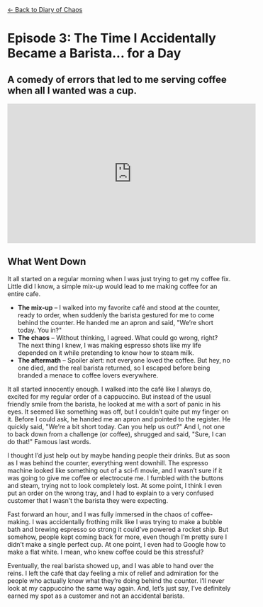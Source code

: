 <!-- ---
title: "The Time I Accidentally Became a Barista... for a Day"
description: "A comedy of errors that led to me serving coffee when all I wanted was a cup."
--- -->

<div class="container mt-5 mx-8">
  <!-- Back Button -->
  <a href="/diary-of-chaos" class="btn btn-secondary mb-4">← Back to Diary of Chaos</a>

  <!-- Title Section -->
  <div class="text-center mb-5">
    <h1 class="display-4">Episode 3: The Time I Accidentally Became a Barista... for a Day</h1>
    <h2 class="text-muted">A comedy of errors that led to me serving coffee when all I wanted was a cup.</h2>
  </div>

  <!-- Video Section -->
  <div class="text-center mb-5">
    <div class="ratio ratio-16x9">
       <iframe width="560" height="315" src="https://www.youtube.com/embed/DO12azYSWK4?si=DBVIqiQPTfiQdvoC" title="YouTube video player" frameborder="0" allow="accelerometer; autoplay; clipboard-write; encrypted-media; gyroscope; picture-in-picture; web-share" referrerpolicy="strict-origin-when-cross-origin" allowfullscreen></iframe>
    </div>
  </div>

  <!-- Story Content -->
  <div class="ep-content mb-3">
    <h2>What Went Down</h2>
    <p>It all started on a regular morning when I was just trying to get my coffee fix. Little did I know, a simple mix-up would lead to me making coffee for an entire cafe.</p>
    <ul class="list-group">
      <li class="list-group-item"><strong>The mix-up</strong> – I walked into my favorite café and stood at the counter, ready to order, when suddenly the barista gestured for me to come behind the counter. He handed me an apron and said, "We’re short today. You in?"</li>
      <li class="list-group-item"><strong>The chaos</strong> – Without thinking, I agreed. What could go wrong, right? The next thing I knew, I was making espresso shots like my life depended on it while pretending to know how to steam milk.</li>
      <li class="list-group-item"><strong>The aftermath</strong> – Spoiler alert: not everyone loved the coffee. But hey, no one died, and the real barista returned, so I escaped before being branded a menace to coffee lovers everywhere.</li>
    </ul>
  </div>

  <!-- Additional Content -->
  <div class="row">
    <div>
      <p>It all started innocently enough. I walked into the café like I always do, excited for my regular order of a cappuccino. But instead of the usual friendly smile from the barista, he looked at me with a sort of panic in his eyes. It seemed like something was off, but I couldn’t quite put my finger on it. Before I could ask, he handed me an apron and pointed to the register. He quickly said, "We’re a bit short today. Can you help us out?" And I, not one to back down from a challenge (or coffee), shrugged and said, "Sure, I can do that!" Famous last words.</p>
    </div>
    <div>
      <p>I thought I’d just help out by maybe handing people their drinks. But as soon as I was behind the counter, everything went downhill. The espresso machine looked like something out of a sci-fi movie, and I wasn’t sure if it was going to give me coffee or electrocute me. I fumbled with the buttons and steam, trying not to look completely lost. At some point, I think I even put an order on the wrong tray, and I had to explain to a very confused customer that I wasn’t the barista they were expecting.</p>
    </div>
    <div>
      <p>Fast forward an hour, and I was fully immersed in the chaos of coffee-making. I was accidentally frothing milk like I was trying to make a bubble bath and brewing espresso so strong it could’ve powered a rocket ship. But somehow, people kept coming back for more, even though I’m pretty sure I didn’t make a single perfect cup. At one point, I even had to Google how to make a flat white. I mean, who knew coffee could be this stressful?</p>
    </div>
    <div>
      <p>Eventually, the real barista showed up, and I was able to hand over the reins. I left the café that day feeling a mix of relief and admiration for the people who actually know what they’re doing behind the counter. I’ll never look at my cappuccino the same way again. And, let’s just say, I’ve definitely earned my spot as a customer and not an accidental barista.</p>
    </div>
  </div>
</div>
